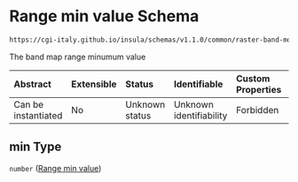 # Range min value Schema

```txt
https://cgi-italy.github.io/insula/schemas/v1.1.0/common/raster-band-mode-config.schema.json#/$defs/rasterBandCombinationRenderModeConfig/properties/dataRange/properties/min
```

The band map range minumum value

| Abstract            | Extensible | Status         | Identifiable            | Custom Properties | Additional Properties | Access Restrictions | Defined In                                                                                                         |
| :------------------ | :--------- | :------------- | :---------------------- | :---------------- | :-------------------- | :------------------ | :----------------------------------------------------------------------------------------------------------------- |
| Can be instantiated | No         | Unknown status | Unknown identifiability | Forbidden         | Allowed               | none                | [raster-band-mode-config.schema.json\*](schemas/common/raster-band-mode-config.schema.json) |

## min Type

`number` ([Range min value](raster-band-mode-config-defs-band-combination-render-mode-config-properties-bands-data-range-properties-range-min-value.md))
